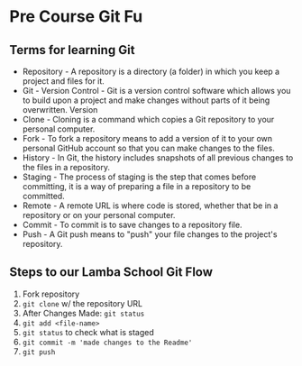 # Pre Course Git Fu

## Terms for learning Git
 * Repository - A repository is a directory (a folder) in which you keep a project and files for it.
 * Git - Version Control - Git is a version control software which allows you to build upon a project and make changes without parts of it being overwritten. Version 
 * Clone - Cloning is a command which copies a Git repository to your personal computer.
 * Fork - To fork a repository means to add a version of it to your own personal GitHub account so that you can make changes to the files.
 * History - In Git, the history includes snapshots of all previous changes to the files in a repository.
 * Staging - The process of staging is the step that comes before committing, it is a way of preparing a file in a repository to be committed.
 * Remote - A remote URL is where code is stored, whether that be in a repository or on your personal computer.
 * Commit - To commit is to save changes to a repository file.
 * Push - A Git push means to "push" your file changes to the project's repository.

## Steps to our Lamba School Git Flow
1. Fork repository
2. `git clone` w/ the repository URL 
3. After Changes Made: `git status`
4. `git add <file-name>` 
5. `git status` to check what is staged
6. `git commit -m 'made changes to the Readme'`
7. `git push` 
